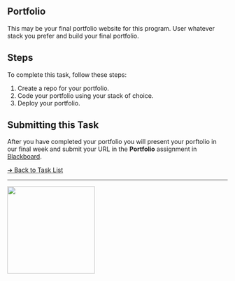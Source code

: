 <style>@import url("//readme.codeadam.ca/readme.css");</style>

## Portfolio

This may be your final portfolio website for this program. User whatever stack you prefer and build your final portfolio. 

## Steps

To complete this task, follow these steps:

1. Create a repo for your portfolio. 
2. Code your portfolio using your stack of choice. 
3. Deploy your portfolio.

## Submitting this Task

After you have completed your portfolio you will present your porftolio in our final week and submit your URL in the **Portfolio** assignment in [Blackboard](https://learn.humber.ca/).

[&#10132; Back to Task List](/)

---

<a href="https://brickmmo.com">
<img src="https://cdn.brickmmo.com/images@1.0.0/brickmmo-logo-coloured-horizontal.png" width="200">
</a>

<script src="https://cdn.brickmmo.com/bar@1.0.0/bar.js"></script>
